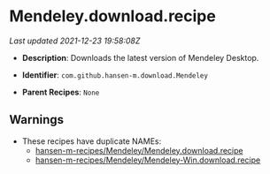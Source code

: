 # Mendeley.download.recipe

_Last updated 2021-12-23 19:58:08Z_

- **Description**: Downloads the latest version of Mendeley Desktop.

- **Identifier**: `com.github.hansen-m.download.Mendeley`

- **Parent Recipes**: `None`

## Warnings

- These recipes have duplicate NAMEs:
    - [hansen-m-recipes/Mendeley/Mendeley.download.recipe](/autopkg-dupe-tracker/hansen-m-recipes/Mendeley/Mendeley.download.recipe)
    - [hansen-m-recipes/Mendeley/Mendeley-Win.download.recipe](/autopkg-dupe-tracker/hansen-m-recipes/Mendeley/Mendeley-Win.download.recipe)